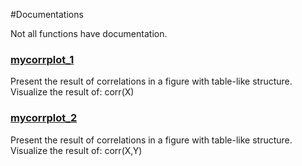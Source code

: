 #Documentations

Not all functions have documentation.

### [mycorrplot_1](https://github.com/weitingwlin/matlabutility/blob/master/documents/mycorrplot_1.md)
Present the result of correlations in a figure with table-like structure. Visualize the result of: corr(X)  

### [mycorrplot_2](https://github.com/weitingwlin/matlabutility/blob/master/documents/mycorrplot_2.md)
Present the result of correlations in a figure with table-like structure. Visualize the result of: corr(X,Y)  
